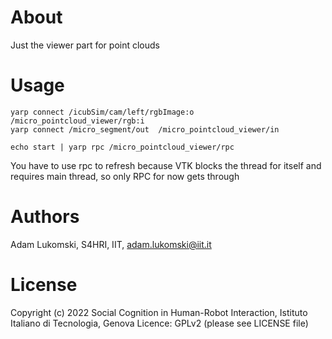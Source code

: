 # About

Just the viewer part for point clouds

# Usage

    yarp connect /icubSim/cam/left/rgbImage:o /micro_pointcloud_viewer/rgb:i
    yarp connect /micro_segment/out  /micro_pointcloud_viewer/in

    echo start | yarp rpc /micro_pointcloud_viewer/rpc

You have to use rpc to refresh because VTK blocks the thread for itself and requires main thread, so only RPC for now gets through

# Authors

Adam Lukomski, S4HRI, IIT, adam.lukomski@iit.it

# License

Copyright (c) 2022 Social Cognition in Human-Robot Interaction,
                   Istituto Italiano di Tecnologia, Genova
Licence: GPLv2 (please see LICENSE file)
